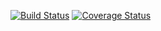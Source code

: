 [![Build Status](https://travis-ci.org/paris-swc/2016-03-29-testing-exercise.svg?branch=master)](https://travis-ci.org/paris-swc/2016-03-29-testing-exercise)
[![Coverage Status](https://coveralls.io/repos/github/paris-swc/2016-03-29-testing-exercise/badge.svg?branch=master)](https://coveralls.io/github/paris-swc/2016-03-29-testing-exercise?branch=master)

